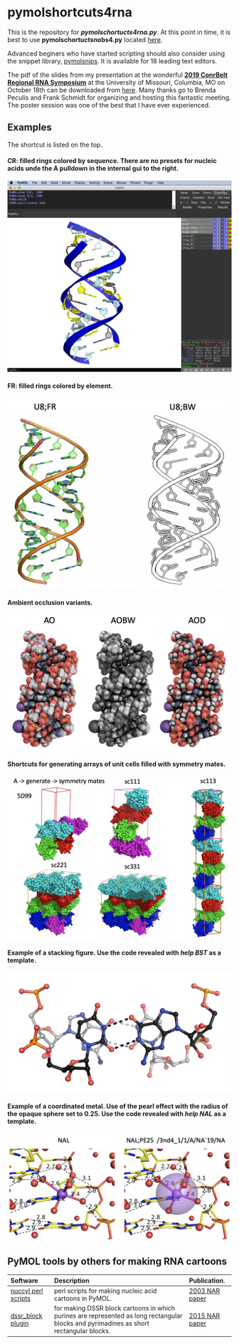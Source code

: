 # pymolshortcuts4rna

This is the repository for ***pymolschortucts4rna.py***.
At this point in time, it is best to use  **pymolschortuctsnobs4.py** located [here](https://github.com/MooersLab/pymolshortcuts "pymolshortcuts").

Advanced beginers who have started scripting should also consider using the snippet library, [pymolsnips](https://github.com/MooersLab/pymolsnips "pymolsnips"). 
It is available for 18 leading text editors.

The pdf of the slides from my presentation at the wonderful [**2019 ConrBelt Regional RNA Symposium**](https://rna-cornbelt-regional-meeting.webnode.com) at the University of Missouri, Columbia, MO on October 18th can be downloaded from [here](). Many thanks go to Brenda Peculis and Frank Schmidt for organizing and hosting this fantastic meeting. The  poster session was one of the best that I have ever experienced.

## Examples


The shortcut is listed on the top.
#### CR: filled rings colored by sequence. There are no presets for nucleic acids unde the **A** pulldown in the internal gui to the right.

![U8CR](https://github.com/MooersLab/pymolshortcuts4RNA/blob/master/images/guiU8CR.png?raw=true "CR")


#### FR: filled rings colored by element. 

![U8FRBW](https://github.com/MooersLab/pymolshortcuts4RNA/blob/master/images/U8FRBW.png?raw=true "FR BW")


#### Ambient occlusion variants. 

![AOAOBWAOD](https://github.com/MooersLab/pymolshortcuts4RNA/blob/master/images/AOAOBWAOD.png?raw=true "AO BW AOD")


#### Shortcuts for generating arrays of unit cells filled with symmetry mates.

![xtalPacking](https://github.com/MooersLab/pymolshortcuts4RNA/blob/master/images/xtalPacking.png?raw=true "xtalPacking")


#### Example of a stacking figure. Use the code revealed with *help BST* as a template.

![BST](https://github.com/MooersLab/pymolshortcuts4RNA/blob/master/images/BSTcrop.png?raw=true "BST")


#### Example of a coordinated metal. Use of the pearl effect with the radius of the opaque sphere set to 0.25. Use the code revealed with *help NAL* as a template.

![NaNape25](https://github.com/MooersLab/pymolshortcuts4RNA/blob/master/images/naNape25.png?raw=true "naNape25")


## PyMOL tools by others for making RNA cartoons

|Software |Description                                                     | Publication.          |
|:--------|:---------------------------------------------------------------|:----------------------|
| [nuccyl perl scripts](http://www.biosci.ki.se/groups/ljo/software/nuccyl.html) | perl scripts for making nucleic acid cartoons in PyMOL. | [2003 NAR paper](https://www.ncbi.nlm.nih.gov/pubmed/12824344?dopt=Abstract) |
| [dssr_block plugin](https://pymolwiki.org/index.php/Dssr_block) |  for making DSSR block cartoons in which purines are represented as long rectangular blocks and pyrimadines as short rectangular blocks. | [2015 NAR paper](https://www.ncbi.nlm.nih.gov/pmc/articles/PMC4666379/) | 
